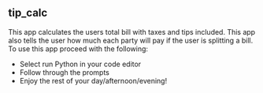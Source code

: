 ## tip_calc

This app calculates the users total bill with taxes and tips included. This app also tells the user how much each party will pay if the user is splitting a bill. To use this app proceed with the following:
- Select run Python in your code editor
- Follow through the prompts
- Enjoy the rest of your day/afternoon/evening!

